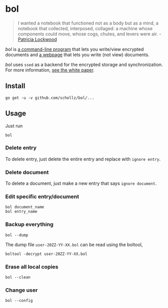 # bol

> I wanted a notebook that functioned not as a body but as a mind, a notebook that collected, interposed, collaged: a machine whose components could move, whose cogs, chutes, and levers were air. - [Patricia Lockwood](http://www.newyorker.com/magazine/2016/11/28/finding-poetry-in-a-note-taking-app)

*bol* is [a command-line program](https://github.com/schollz/bol/releases) that lets you write/view encrypted documents and [a webpage](https://bol.schollz.com/) that lets you write (not view) documents.

*bol* uses `ssed` as a backend for the encrypted storage and synchronization. For more information, [see the white paper](https://github.com/schollz/bol/blob/master/WHITEPAPER.md).

## Install

```
go get -u -v github.com/schollz/bol/...
```

## Usage

Just run

```
bol
```

### Delete entry

To delete entry, just delete the entire entry and replace with ```ignore entry```.

### Delete document

To delete a document, just make a new entry that says ```ignore document```.

### Edit specific entry/document

```
bol document_name
bol entry_name
```

### Backup everything

```
bol --dump
```

The dump file `user-20ZZ-YY-XX.bol` can be read using the boltool,

```
boltool -decrypt user-20ZZ-YY-XX.bol
```

### Erase all local copies

```
bol --clean
```

### Change user

```
bol --config
```
